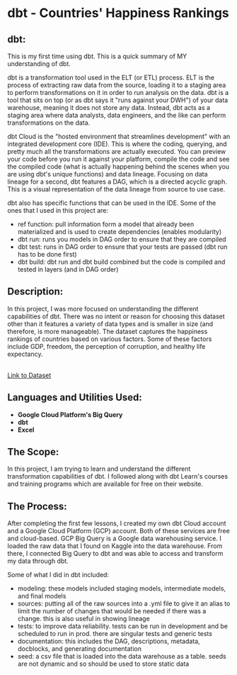 <h1>dbt - Countries' Happiness Rankings</h1>

<h2>dbt:</h2>

This is my first time using dbt. This is a quick summary of MY understanding of dbt.

dbt is a transformation tool used in the ELT (or ETL) process. ELT is the process of extracting raw data from the source, loading it to a staging area to perform transformations on it in order to run analysis on the data. dbt is a tool that sits on top (or as dbt says it "runs against your DWH") of your data warehouse, meaning it does not store any data. Instead, dbt acts as a staging area where data analysts, data engineers, and the like can perform transformations on the data.

dbt Cloud is the "hosted environment that streamlines development" with an integrated development core (IDE). This is where the coding, querying, and pretty much all the transformations are actually executed. You can preview your code before you run it against your platform, compile the code and see the compiled code (what is actually happening behind the scenes when you are using dbt's unique functions) and data lineage. Focusing on data lineage for a second, dbt features a DAG, which is a directed acyclic graph. This is a visual representation of the data lineage from source to use case. 

dbt also has specific functions that can be used in the IDE. Some of the ones that I used in this project are:

- ref function: pull information form a model that already been materialized and is used to create dependencies (enables modularity)
- dbt run: runs you models in DAG order to ensure that they are compiled 
- dbt test: runs in DAG order to ensure that your tests are passed (dbt run has to be done first)
- dbt build: dbt run and dbt build combined but the code is compiled and tested in layers (and in DAG order) 

<h2>Description:</h2>

In this project, I was more focused on understanding the different capabilities of dbt. There was no intent or reason for choosing this dataset other than it features a variety of data types and is smaller in size (and therefore, is more manageable). The dataset captures the happiness rankings of countries based on various factors. Some of these factors include GDP, freedom, the perception of corruption, and healthy life expectancy. 

<br /><a>
[Link to Dataset](https://www.kaggle.com/datasets/sougatapramanick/happiness-index-2018-2019)</a>

<h2>Languages and Utilities Used:</h2>

- <b>Google Cloud Platform's Big Query</b> 
- <b>dbt</b>
- <b>Excel</b>

<h2>The Scope:</h2>

<a> In this project, I am trying to learn and understand the different transformation capabilities of dbt. I followed along with dbt Learn's courses and training programs which are available for free on their website. </a>

<h2>The Process:</h2>
<a> After completing the first few lessons, I created my own dbt Cloud account and a Google Cloud Platform (GCP) account. Both of these services are free and cloud-based. GCP Big Query is a Google data warehousing service. I loaded the raw data that I found on Kaggle into the data warehouse. From there, I connected Big Query to dbt and was able to access and transform my data through dbt. 

Some of what I did in dbt included:
- modeling: these models included staging models, intermediate models, and final models
- sources: putting all of the raw sources into a .yml file to give it an alias to limit the number of changes that would be needed if there was a change. this is also useful in showing lineage
-  tests: to improve data reliability. tests can be run in development and be scheduled to run in prod. there are singular tests and generic tests
- documentation: this includes the DAG, descriptions, metadata, docblocks, and generating documentation
- seed: a csv file that is loaded into the data warehouse as a table. seeds are not dynamic and so should be used to store static data
</a>

<!--


<h2>Final Presentation:</h2>
<a>
  After performing our analysis, we presented the relevant insights and recommendations into a presentation.
</a>
<br />
<a> 
   
  [You can downlad the final presentation here](https://github.com/alayasiri/movies-buan/blob/4e1362a169d5acc9f1ccdd15b999c89ba7e8dfef/movie_presentation.pdf).
</a>
t
